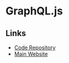 # GraphQL.js

## Links

- [Code Repository](https://github.com/graphql/graphql-js)
- [Main Website](https://graphql.org/graphql-js/)
